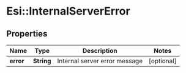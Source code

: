 # Esi::InternalServerError

## Properties
Name | Type | Description | Notes
------------ | ------------- | ------------- | -------------
**error** | **String** | Internal server error message | [optional] 


